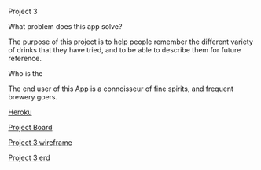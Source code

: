 Project 3

What problem does this app solve?

The purpose of this project is to help people remember the different variety of drinks that they have tried, and to be able to describe them for future reference.

Who is the

The end user of this App is a connoisseur of fine spirits, and frequent brewery goers.

[Heroku](https://warm-island-31858.herokuapp.com)

[Project Board](https://github.com/bclark12/project3/projects/1)

[Project 3 wireframe](client/public/project3wireframe.jpg)

[Project 3 erd](client/public/project3erd.jpg)
